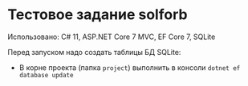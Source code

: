 # Тестовое задание solforb

Использовано: C# 11, ASP.NET Core 7 MVC, EF Core 7, SQLite

Перед запуском надо создать таблицы БД SQLite:
- В корне проекта (папка `project`) выполнить в консоли `dotnet ef database update`

